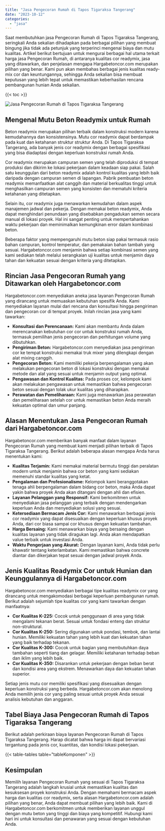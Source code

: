 ```yaml
---
title: "Jasa Pengecoran Rumah di Tapos Tigaraksa Tangerang"
date: "2023-10-12"
categories: 
  - "jasa"
---
```



Saat membutuhkan jasa Pengecoran Rumah di Tapos Tigaraksa Tangerang, seringkali Anda sekalian dihadapkan pada berbagai pilihan yang membuat bingung jika tidak ada petunjuk yang terperinci mengenai biaya dan mutu kualitas. Artikel berikut bertujuan untuk mengurai berbagai hal utama terkait harga jasa Pengecoran Rumah, di antaranya kualitas cor readymix, jasa yang ditawarkan, dan penjelasan mengapa Hargabetoncor.com merupakan pilihan yang benar. Kami pun akan membahas berbagai jenis kualitas ready-mix cor dan keuntungannya, sehingga Anda sekalian bisa membuat keputusan yang lebih tepat untuk memastikan keberhasilan rencana pembangunan hunian Anda sekalian.

{{< toc >}}

![Jasa Pengecoran Rumah di Tapos Tigaraksa Tangerang](https://hargareadymixid.github.io/hbc/readymix-hbc%20(45).png)

## Mengenal Mutu Beton Readymix untuk Rumah

Beton readymix merupakan pilihan terbaik dalam konstruksi modern karena kemudahannya dan konsistensinya. Mutu cor readymix dapat berdampak pada kuat dan ketahanan struktur struktur Anda. Di Tapos Tigaraksa Tangerang, ada banyak jenis cor readymix dengan berbagai spesifikasi yang bisa diadaptasi dengan keperluan konstruksi rumah Anda.

Cor readymix merupakan campuran semen yang telah diproduksi di tempat produksi dan dikirim ke lokasi pekerjaan dalam keadaan siap pakai. Salah satu keunggulan dari beton readymix adalah kontrol kualitas yang lebih baik daripada dengan campuran semen di lapangan. Pabrik pembuatan beton readymix memanfaatkan alat canggih dan material berkualitas tinggi untuk menghasilkan campuran semen yang konsisten dan mematuhi kriteria ketahanan yang ditetapkan.

Selain itu, cor readymix juga menawarkan kemudahan dalam aspek manajemen jadwal dan pekerja. Dengan memakai beton readymix, Anda dapat menghindari penundaan yang disebabkan pengadukan semen secara manual di lokasi proyek. Hal ini sangat penting untuk mempertahankan waktu pekerjaan dan meminimalkan kemungkinan error dalam kombinasi beton.

Beberapa faktor yang mempengaruhi mutu beton siap pakai termasuk rasio bahan campuran, kontrol temperatur, dan pemakaian bahan tambah yang sesuai. Hargabetoncor.com menjamin bahwa setiap kombinasi semen yang kami sediakan telah melalui serangkaian uji kualitas untuk menjamin daya tahan dan kekuatan sesuai dengan kriteria yang ditetapkan.

## Rincian Jasa Pengecoran Rumah yang Ditawarkan oleh Hargabetoncor.com

Hargabetoncor.com menyediakan aneka jasa layanan Pengecoran Rumah yang dirancang untuk memuaskan kebutuhan spesifik Anda. Kami menyediakan layanan mulai dari rencana dan konsultasi hingga pengiriman dan pengecoran cor di tempat proyek. Inilah rincian jasa yang kami tawarkan:

- **Konsultasi dan Perencanaan:** Kami akan membantu Anda dalam merencanakan kebutuhan cor cor untuk konstruksi rumah Anda, termasuk pemilihan jenis pengecoran dan perhitungan volume yang dibutuhkan.
- **Pengiriman Beton:** Hargabetoncor.com menyediakan jasa pengiriman cor ke tempat konstruksi memakai truk mixer yang dilengkapi dengan alat mixing canggih.
- **Pengecoran Beton:** Kami memiliki pekerja berpengalaman yang akan melakukan pengecoran beton di lokasi konstruksi dengan memakai metode dan alat yang sesuai untuk menjamin output yang optimal.
- **Pengawasan dan Kontrol Kualitas:** Pada proses cor, kelompok kami akan melakukan pengawasan untuk memastikan bahwa pengecoran beton sesuai dengan tolak ukur kualitas yang diharapkan.
- **Perawatan dan Pemeliharaan:** Kami juga menawarkan jasa perawatan dan pemeliharaan setelah cor untuk memastikan beton Anda meraih kekuatan optimal dan umur panjang.

## Alasan Menentukan Jasa Pengecoran Rumah dari Hargabetoncor.com

Hargabetoncor.com memberikan banyak manfaat dalam layanan Pengecoran Rumah yang membuat kami menjadi pilihan terbaik di Tapos Tigaraksa Tangerang. Berikut adalah beberapa alasan mengapa Anda harus menentukan kami:

- **Kualitas Terjamin:** Kami memakai material bermutu tinggi dan peralatan modern untuk menjamin bahwa cor beton yang kami sediakan memenuhi standar kualitas yang ketat.
- **Pengalaman dan Profesionalisme:** Kelompok kami beranggotakan tenaga ahli berpengalaman dalam bidang cor beton, maka Anda dapat yakin bahwa proyek Anda akan ditangani dengan ahli dan efisien.
- **Layanan Pelanggan yang Responsif:** Kami berkomitmen untuk menyediakan jasa pelanggan yang terbaik dengan mendengarkan keperluan Anda dan menyediakan solusi yang sesuai.
- **Ketersediaan Bermacam Jenis Cor:** Kami menawarkan berbagai jenis cor readymix yang dapat disesuaikan dengan keperluan khusus proyek Anda, dari cor biasa sampai cor khusus dengan kekuatan tambahan.
- **Harga Bersaing:** Kami menawarkan biaya yang bersaing dengan kualitas layanan yang tidak diragukan lagi. Anda akan mendapatkan value terbaik untuk investasi Anda.
- **Waktu Pengerjaan yang Akurat:** Dengan layanan kami, Anda tidak perlu khawatir tentang keterlambatan. Kami memastikan bahwa concrete diantar dan dikerjakan tepat sesuai dengan jadwal proyek Anda.

## Jenis Kualitas Readymix Cor untuk Hunian dan Keunggulannya di Hargabetoncor.com

Hargabetoncor.com menyediakan berbagai tipe kualitas readymix cor yang dirancang untuk mengakomodasi berbagai keperluan pembangunan rumah. Berikut adalah sejumlah tipe kualitas cor yang kami tawarkan dengan manfaatnya:

- **Cor Kualitas K-225:** Cocok untuk penggunaan di area yang tidak mengalami tekanan berat. Sesuai untuk fondasi enteng dan struktur non-struktural.
- **Cor Kualitas K-250:** Sering digunakan untuk pondasi, tembok, dan lantai hunian. Memiliki kekuatan tahan yang lebih kuat dan kekuatan tahan yang baik terhadap tekanan.
- **Cor Kualitas K-300:** Cocok untuk bagian yang membutuhkan daya tambahan seperti tiang dan gelagar. Memiliki ketahanan terhadap beban dan iklim yang lebih baik.
- **Cor Kualitas K-350:** Disarankan untuk pekerjaan dengan beban berat dan kondisi area yang ekstrem. Menawarkan daya dan kekuatan tahan superior.

Setiap jenis mutu cor memiliki spesifikasi yang disesuaikan dengan keperluan konstruksi yang berbeda. Hargabetoncor.com akan menolong Anda memilih jenis cor yang paling sesuai untuk proyek Anda sesuai analisis kebutuhan dan anggaran.

## Tabel Biaya Jasa Pengecoran Rumah di Tapos Tigaraksa Tangerang

Berikut adalah perkiraan biaya layanan Pengecoran Rumah di Tapos Tigaraksa Tangerang. Harap dicatat bahwa harga ini dapat bervariasi tergantung pada jenis cor, kuantitas, dan kondisi lokasi pekerjaan.

{{< table-tables table="tableKomponen" >}}

## Kesimpulan

Memilih layanan Pengecoran Rumah yang sesuai di Tapos Tigaraksa Tangerang adalah langkah krusial untuk memastikan kualitas dan kesuksesan proyek konstruksi Anda. Dengan memahami bermacam aspek harga dan kualitas cor readymix, serta alasan Hargabetoncor.com adalah pilihan yang benar, Anda dapat membuat pilihan yang lebih baik. Kami di Hargabetoncor.com berkomitmen untuk memberikan layanan unggul dengan mutu beton yang tinggi dan biaya yang kompetitif. Hubungi kami hari ini untuk konsultasi dan penawaran yang sesuai dengan kebutuhan Anda.
